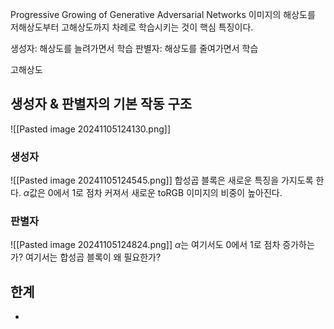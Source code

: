 Progressive Growing of Generative Adversarial Networks
이미지의 해상도를 저해상도부터 고해상도까지 차례로 학습시키는 것이 핵심 특징이다.

생성자: 해상도를 늘려가면서 학습
판별자: 해상도를 줄여가면서 학습

고해상도

## 생성자 & 판별자의 기본 작동 구조
![[Pasted image 20241105124130.png]]
### 생성자


![[Pasted image 20241105124545.png]]
합성곱 블록은 새로운 특징을 가지도록 한다.
$\alpha$값은 0에서 1로 점차 커져서 새로운 toRGB 이미지의 비중이 높아진다.


### 판별자
![[Pasted image 20241105124824.png]]
$\alpha$는 여기서도 0에서 1로 점차 증가하는가?
여기서는 합성곱 블록이 왜 필요한가?


## 한계
- 